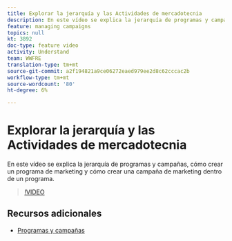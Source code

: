 ```yaml
---
title: Explorar la jerarquía y las Actividades de mercadotecnia
description: En este vídeo se explica la jerarquía de programas y campañas en Adobe Campaign Standard (ACS), cómo crear un programa de marketing y cómo crear una campaña de marketing dentro de un programa.
feature: managing campaigns
topics: null
kt: 3892
doc-type: feature video
activity: Understand
team: WWFRE
translation-type: tm+mt
source-git-commit: a2f194821a9ce06272eaed979ee2d8c62cccac2b
workflow-type: tm+mt
source-wordcount: '80'
ht-degree: 6%

---
```



# Explorar la jerarquía y las Actividades de mercadotecnia

En este vídeo se explica la jerarquía de programas y campañas, cómo crear un programa de marketing y cómo crear una campaña de marketing dentro de un programa.

>[!VIDEO](https://video.tv.adobe.com/v/18465?quality=12)

## Recursos adicionales

* [Programas y campañas](https://docs.adobe.com/content/help/en/campaign-standard/using/getting-started/marketing-plans/programs-and-campaigns.html)
